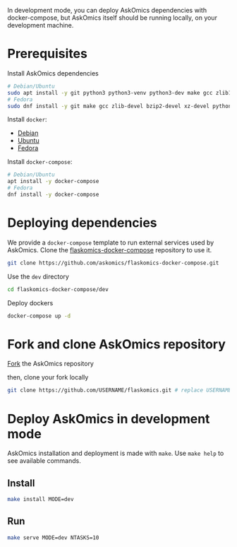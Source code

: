 In development mode, you can deploy AskOmics dependencies with docker-compose, but AskOmics itself should be running locally, on your development machine.

# Prerequisites

Install AskOmics dependencies


```bash
# Debian/Ubuntu
sudo apt install -y git python3 python3-venv python3-dev make gcc zlib1g-dev libbz2-dev liblzma-dev g++ npm
# Fedora
sudo dnf install -y git make gcc zlib-devel bzip2-devel xz-devel python3-devel gcc-c++ npm
```


Install `docker`:

- [Debian](https://docs.docker.com/install/linux/docker-ce/debian/)
- [Ubuntu](https://docs.docker.com/install/linux/docker-ce/ubuntu/)
- [Fedora](https://docs.docker.com/install/linux/docker-ce/fedora/)

Install `docker-compose`:

```bash
# Debian/Ubuntu
apt install -y docker-compose
# Fedora
dnf install -y docker-compose
```

# Deploying dependencies

We provide a `docker-compose` template to run external services used by AskOmics. Clone the [flaskomics-docker-compose](https://github.com/askomics/flaskomics-docker-compose) repository to use it.

```bash
git clone https://github.com/askomics/flaskomics-docker-compose.git
```

Use the `dev` directory

```bash
cd flaskomics-docker-compose/dev
```

Deploy dockers

```bash
docker-compose up -d
```

# Fork and clone AskOmics repository


[Fork](https://help.github.com/articles/fork-a-repo/) the AskOmics repository

then, clone your fork locally

```bash
git clone https://github.com/USERNAME/flaskomics.git # replace USERNAME with your github username
```

# Deploy AskOmics in development mode

AskOmics installation and deployment is made with `make`. Use `make help` to see available commands.

## Install

```bash
make install MODE=dev
```

## Run

```bash
make serve MODE=dev NTASKS=10
```
